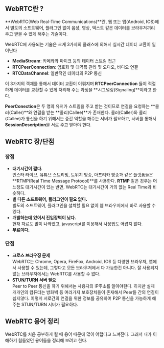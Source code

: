 ## WebRTC란 ?

**WebRTC(Web Real-Time Communications)**란, 웹 또는 앱(Android, IOS)에서 별도의 소프트웨어, 플러그인 없이 음성, 영상, 텍스트 같은 데이터를 브라우저끼리 주고 받을 수 있게 해주는 기술이다.

WebRTC에 사용되는 기술은 크게 3가지의 클래스에 의해서 실시간 데이터 교환이 일어난다

- **MediaStream**: 카메라와 마이크 등의 데이터 스트림 접근
- **RTCPeerConnection**: 암호화 및 대역폭 관리 및 오디오, 비디오 연결
- **RTCDataChannel**: 일반적인 데이터의 P2P 통신

이 3가지의 객체를 통해서 데이터 교환이 이뤄지며 **RTCPeerConnection** 들이 적절하게 데이터를 교환할 수 있게 처리해 주는 과정을 **시그널링(Signaling)**이라고 한다.

**PeerConection**은 두 명의 유저가 스트림을 주고 받는 것이므로 연결을 요청하는 **콜러(Caller)**와 연결을 받는 **콜리(Callee)**가 존재한다. 콜러(Caller)와 콜리(Callee)가 통신을 하기 위해서는 중간 역할을 해주는 서버가 필요하고, 서버를 통해서 **SessionDescription**을 서로 주고 받아야 한다.

## WebRTC 장/단점

### 장점

- **대기시간이 짧다.**  
  인스타 라이브, 유튜브 스트리밍, 트위치 방송, 아프리카 방송과 같은 플랫폼들은 **RTMP(Real Time Message Protocol)**를 사용한다. **RTMP** 같은 경우는 어느정도 대기시간이 있는 반면, WebRTC는 대기시간이 거의 없는 Real Time과 비슷하다.
- **별 다른 소프트웨어, 플러그인이 필요 없다.**  
  별도의 소프트웨어, 플러그인을 설치할 필요 없이 웹 브라우저에서 바로 사용할 수 있다.
- **개발하는데 있어서 진입장벽이 낮다.**  
  현재 자료도 많이 나와있고, javascript를 이용해서 사용법도 어렵지 않다.
- **무료이다.**

### 단점

- **크로스 브라우징 문제**  
  WebRTC는 Chrome, Opera, FireFox, Android, IOS 등 다양한 브라우저, 앱에서 사용할 수 있는데, 그렇다고 모든 브라우저에서 다 가능한건 아니다. 잘 사용되지 않는 브라우저에서는 WebRTC를 사용할 수 없다.
- **STUN/TURN 서버 필요**  
  Peer to Peer 통신을 하기 위해서는 사용자의 IP주소를 알아야한다. 하지만 실제 개개인의 컴퓨터는 방화벽 등 여러가지 보호장치들이 존재해서 Peer들 간의 연결이 쉽지않다. 이렇게 서로간의 연결을 위한 정보를 공유하여 P2P 통신을 가능하게 해주는 STUN/TURN 서버가 필요하다.

## WebRTC 용어 정리

WebRTC를 처음 공부하게 될 때 용어 때문에 많이 어렵다고 느껴진다. 그래서 내가 이해하기 힘들었던 용어들을 정리해 보려고 한다.
